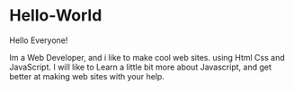 # Hello-World
Hello Everyone!

Im a Web Developer, and i like to make cool web sites. using Html Css and JavaScript.
I will like to Learn a little bit more about Javascript, and get better at making web sites with your help.
